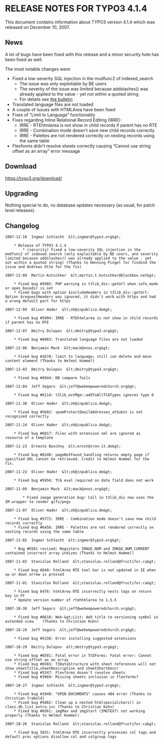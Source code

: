 RELEASE NOTES FOR TYPO3 4.1.4
=============================

This document contains information about TYPO3 version 4.1.4 which was
released on December 10, 2007.

News
----

A lot of bugs have been fixed with this release and a minor security
hole has been fixed as well.

The most notable changes were:

-   Fixed a low-severity SQL injection in the modfunc2 of
    indexed\_search
    -   The issue was only exploitable by BE users
    -   The severity of the issue was limited because addslashes() was
        already applied to the value - yet not within a quoted string
    -   For details see [the
        bulletin](https://typo3.org/teams/security/security-bulletins/typo3-20071210-1/)
-   Translated language files are not loaded
-   A couple of issues with HTMLArea have been fixed
-   Fixes of “Limit to Language” functionality
-   Fixes regarding Inline Relational Record Editing (IRRE):
    -   IRRE - RTEhtmlarea is not show in child records if parent has no
        RTE
    -   IRRE - Combination mode doesn't save new child records correctly
    -   IRRE - Palettes are not rendered correctly on nesting records
        using the same table
-   Flexforms didn't resolve sheets correctly causing “Cannot use string
    offset as an array” error message

Download
--------

<https://typo3.org/download/>

Upgrading
---------

Nothing special to do, no database updates necessary (as usual, for
patch level releases).

Changelog
---------

    2007-12-10  Ingmar Schlecht  &lt;ingmar@typo3.org&gt;

        * Release of TYPO3 4.1.4
            * (security) Fixed a low-severity SQL injection in the modfunc2 of indexed_search (only exploitable by BE users, and severity limited because addslashes() was already applied to the value - yet not within a quoted string) (Thanks to Henning Pingel for findind the issue and Andreas Otto for the fix)

    2007-12-09  Martin Kutschker  &lt;martin.t.kutschker@blackbox.net&gt;

        * Fixed bug #5985: PHP warning in t3lib_div::getUrl when safe_mode or open_basedir is set
        * Fixed bugs with option $includeHeaders in t3lib_div::getUrl: Option $requestHeaders was ignored, it didn't work with https and had a wrong default port for https

    2007-12-09  Oliver Hader  &lt;oh@inpublica.de&gt;

        * Fixed bug #5994: IRRE - RTEhtmlarea is not show in child records if parent has no RTE

    2007-12-07  Dmitry Dulepov  &lt;dmitry@typo3.org&gt;

        * Fixed bug #6903: Translated language files are not loaded

    2007-12-06  Benjamin Mack  &lt;mack@xnos.org&gt;

        * Fixed bug #1678: limit to language; still can delete and move content element (Thanks to Helmut Hummel)

    2007-12-02  Dmitry Dulepov  &lt;dmitry@typo3.org&gt;

        * Fixed bug #6844: DB compare fails

    2007-12-04  Jeff Segars  &lt;jeff@webempoweredchurch.org&gt;

        * Fixed bug #6114: t3lib_extMgm::addToAllTCATypes ignores type 0
        
    2007-11-30  Oliver Hader  &lt;oh@inpublica.de&gt;

        * Fixed bug #5602: spamProtectEmailAddresses_atSubst is not recognized correctly

    2007-11-24  Oliver Hader  &lt;oh@inpublica.de&gt;

        * Fixed bug #6817: Files with extension xml are ignored as resource of a template

    2007-11-23  Ernesto Baschny  &lt;ernst@cron-it.de&gt;

        * Fixed bug #6240: pageNotFound_handling returns empty page if specified URL cannot be retrieved. Credit to Helmut Hummel for the fix.

    2007-11-23  Oliver Hader  &lt;oh@inpublica.de&gt;

        * Fixed bug #5956: TCA eval required on date field does not work

    2007-11-09  Benjamin Mack  &lt;mack@xnos.org&gt;

            * Fixed image generation bug: Call in t3lib_div now uses the IM wrapper to render gifs/pngs

    2007-11-07  Oliver Hader  &lt;oh@inpublica.de&gt;

        * Fixed bug #5772: IRRE - Combination mode doesn't save new child records correctly
        * Fixed bug #6456: IRRE - Palettes are not rendered correctly on nesting records using the same table

    2007-11-02  Ingmar Schlecht  &lt;ingmar@typo3.org&gt;

        * Bug #6561 revised: Registers IMAGE_NUM and IMAGE_NUM_CURRENT contained incorrect array indizes (Thanks to Helmut Hummel)

    2007-11-02  Stanislas Rolland  &lt;stanislas.rolland@fructifor.ca&gt;

        * Fixed bug 6640: htmlArea RTE tool bar is not updated in IE when up or down arrow is pressed

    2007-11-01  Stanislas Rolland  &lt;stanislas.rolland@fructifor.ca&gt;

        * Fixed bug 6476: htmlArea RTE incorrectly nests tags on return key in FF
        * Update version number of rtehtmlarea to 1.5.5

    2007-10-30  Jeff Segars  &lt;jeff@webempoweredchurch.org&gt;

        * Fixed bug #6618: Web-&gt;List: Add title to versioning symbol in extended view    (Thanks to Christian Kuhn)

    2007-10-29  Jeff Segars  &lt;jeff@webempoweredchurch.org&gt;

        * Fixed bug #5338: Error installing suggested extensions

    2007-10-29  Dmitry Dulepov  &lt;dmitry@typo3.org&gt;

        * Fixed bug #6581: Fatal error in TCEForms: Fatal error: Cannot use string offset as an array
        * Fixed bug #6565: T3DataStructure with sheet references will not show sheetTitle,sheetDescription and sheetShortDescr
        * Fixed bug #5347: Flexforms dosen't resolve sheets
        * Fixed bug #3969: Missing sheets inclusion in flexforms?

    2007-10-27  Ingmar Schlecht  &lt;ingmar@typo3.org&gt;

        * Fixed bug #1940: "OPEN DOCUMENTS" causes 404 error (Thanks to Christian Trabold)
        * Fixed bug #5082: Clean up a nested htmlspecialchars() in class.db_list_extra.inc (Thanks to Christian Kuhn)
        * Fixed bug #6561: imgMax and imgStart (IMGTEXT) not working properly (Thanks to Helmut Hummel)

    2007-10-26  Stanislas Rolland  &lt;stanislas.rolland@fructifor.ca&gt;

        * Fixed bug 5031: htmlArea RTE incorrectly processes col tags and default proc options disallow col and colgroup tags
